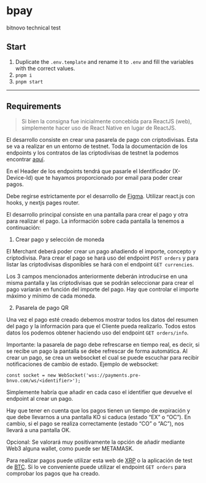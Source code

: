 # bpay

bitnovo technical test

## Start

1. Duplicate the `.env.template` and rename it to `.env` and fill the variables with the correct values.
2. `pnpm i`
3. `pnpm start`

---

## Requirements

> Si bien la consigna fue inicialmente concebida para ReactJS (web), simplemente hacer uso de React Native en lugar de ReactJS.

El desarrollo consiste en crear una pasarela de pago con criptodivisas. Esta se va a realizar en un entorno de testnet. Toda la documentación de los endpoints y los contratos de las criptodivisas de testnet la podemos encontrar [aquí](https://payments.pre-bnvo.com/redoc/).

En el Header de los endpoints tendrá que pasarle el Identificador (X-Device-Id) que te hayamos proporcionado por email para poder crear pagos.

Debe regirse estrictamente por el desarrollo de [Figma](<https://www.figma.com/file/R7CKXgNdJHvz6CNrIx2RYl/Prueba-Tecnica-(Frontend-Web)?type=design&mode=design&t=SCamql1N2FXAi4r4-0>). Utilizar react.js con hooks, y nextjs pages router.

El desarrollo principal consiste en una pantalla para crear el pago y otra para realizar el pago. La información sobre cada pantalla la tenemos a continuación:

1. Crear pago y selección de moneda

El Merchant deberá poder crear un pago añadiendo el importe, concepto y criptodivisa.
Para crear el pago se hará uso del endpoint `POST orders` y para listar las criptodivisas disponibles se hará con el endpoint `GET currencies`.

Los 3 campos mencionados anteriormente deberán introducirse en una misma pantalla y las criptodivisas que se podrán seleccionar para crear el pago variarán en función del importe del pago. Hay que controlar el importe máximo y mínimo de cada moneda.

2. Pasarela de pago QR

Una vez el pago esté creado debemos mostrar todos los datos del resumen del pago y la información para que el Cliente pueda realizarlo. Todos estos datos los podemos obtener haciendo uso del endpoint `GET orders/info`.

Importante: la pasarela de pago debe refrescarse en tiempo real, es decir, si se recibe un pago la pantalla se debe refrescar de forma automática. Al crear un pago, se crea un websocket el cual se puede escuchar para recibir notificaciones de cambio de estado.
Ejemplo de websocket:

`const socket = new WebSocket('wss://payments.pre-bnvo.com/ws/<identifier>');`

Simplemente habría que añadir en cada caso el identifier que devuelve el endpoint al crear un pago.

Hay que tener en cuenta que los pagos tienen un tiempo de expiración y que debe llevarnos a una pantalla KO si caduca (estado “EX” o “OC”). En cambio, si el pago se realiza correctamente (estado “CO” o “AC”), nos llevará a una pantalla OK.

Opcional: Se valorará muy positivamente la opción de añadir mediante Web3 alguna wallet, como puede ser METAMASK.

Para realizar pagos puede utilizar esta web de [XRP](https://test.xrptoolkit.com/connect-wallet) o la aplicación de test de [BTC](https://play.google.com/store/apps/details?id=de.schildbach.wallet_test&hl=en&gl=US). Si lo ve conveniente puede utilizar el endpoint `GET orders` para comprobar los pagos que ha creado.

